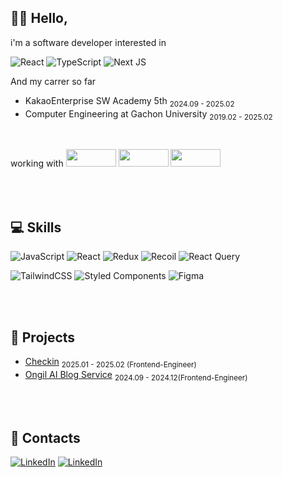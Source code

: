  🫲🏻 Hello,
---
i'm a software developer interested in

![React](https://img.shields.io/badge/react-%2320232a.svg?style=for-the-badge&logo=react&logoColor=%2361DAFB)
![TypeScript](https://img.shields.io/badge/typescript-%23007ACC.svg?style=for-the-badge&logo=typescript&logoColor=white)
![Next JS](https://img.shields.io/badge/Next-black?style=for-the-badge&logo=next.js&logoColor=white)

And my carrer so far
- KakaoEnterprise SW Academy 5th <sub>2024.09 - 2025.02</sub> 
- Computer Engineering at Gachon University <sub>2019.02 - 2025.02</sub>

<br>

working with 
<img src="https://img.shields.io/badge/jira-%230A0FFF.svg?style=for-the-badge&logo=jira&logoColor=white" width="80" height="28" />
<img src="https://img.shields.io/badge/Slack-4A154B?style=for-the-badge&logo=slack&logoColor=white" width="80" height="28" />
<img src="https://img.shields.io/badge/Notion-%23000000.svg?style=for-the-badge&logo=notion&logoColor=white" width="80" height="28" />



<br><br>
💻 Skills
---
![JavaScript](https://img.shields.io/badge/javascript-%23323330.svg?style=for-the-badge&logo=javascript&logoColor=%23F7DF1E)
![React](https://img.shields.io/badge/react-%2320232a.svg?style=for-the-badge&logo=react&logoColor=%2361DAFB)
![Redux](https://img.shields.io/badge/redux-%23593d88.svg?style=for-the-badge&logo=redux&logoColor=white)
![Recoil](https://img.shields.io/badge/recoil-%3578E5.svg?style=for-the-badge&logo=recoil&logoColor=white)
![React Query](https://img.shields.io/badge/-React%20Query-FF4154?style=for-the-badge&logo=react%20query&logoColor=white)

![TailwindCSS](https://img.shields.io/badge/tailwindcss-%2338B2AC.svg?style=for-the-badge&logo=tailwind-css&logoColor=white)
![Styled Components](https://img.shields.io/badge/styled--components-DB7093?style=for-the-badge&logo=styled-components&logoColor=white)
![Figma](https://img.shields.io/badge/figma-%23F24E1E.svg?style=for-the-badge&logo=figma&logoColor=white)


<br><br>


📂 Projects
---
- [Checkin](https://github.com/AlphaKa2/Frontend) <sub>2025.01 - 2025.02 (Frontend-Engineer)</sub>
- [Ongil AI Blog Service](https://github.com/AlphaKa2/Frontend)  <sub>2024.09 - 2024.12(Frontend-Engineer)</sub>

<br><br>

📩 Contacts
---
[![LinkedIn](https://img.shields.io/badge/linkedin-%230077B5.svg?style=for-the-badge&logo=linkedin&logoColor=white)](https://www.linkedin.com/feed/)
[![LinkedIn](https://img.shields.io/badge/velog-%20C997.svg?style=for-the-badge&logo=velog&logoColor=white)](https://velog.io/@wnsgks9899/posts)
